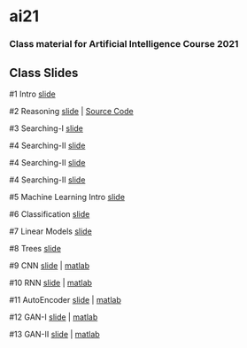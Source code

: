 # ai21

### Class material for Artificial Intelligence Course 2021

## Class Slides
#1 Intro [slide](https://info-ruc.github.io/ai21/intro.pdf) 

#2 Reasoning [slide](https://info-ruc.github.io/ai21/reasoning.pdf) 
| [Source Code](https://info-ruc.github.io/ai21/reason.pl)

#3 Searching-I [slide](https://info-ruc.github.io/ai21/search-I.pdf) 

#4 Searching-II [slide](https://info-ruc.github.io/ai21/search-II.pdf) 

#4 Searching-II [slide](https://info-ruc.github.io/ai21/search-II.pdf) 

#4 Searching-II [slide](https://info-ruc.github.io/ai21/search-II.pdf) 

#5 Machine Learning Intro [slide](https://info-ruc.github.io/ai21/mlintro.pdf) 

#6 Classification [slide](https://info-ruc.github.io/ai21/classification.pdf) 

#7 Linear Models [slide](https://info-ruc.github.io/ai21/lines.pdf) 

#8 Trees [slide](https://info-ruc.github.io/ai21/trees21.pdf) 

#9 CNN [slide](https://info-ruc.github.io/ai21/cnn.pdf) 
| [matlab](https://info-ruc.github.io/ai21/matlab-dl.pdf)

#10 RNN [slide](https://info-ruc.github.io/ai21/rnn.pdf) 
| [matlab](https://ww2.mathworks.cn/help/deeplearning/ug/long-short-term-memory-networks.html)

#11 AutoEncoder [slide](https://info-ruc.github.io/ai21/ae.pdf) 
| [matlab](https://ww2.mathworks.cn/help/deeplearning/ug/generate-text-using-autoencoders.html)

#12 GAN-I [slide](https://info-ruc.github.io/ai21/dl-gan.pdf) 
| [matlab](https://www.mathworks.com/help/deeplearning/ug/train-generative-adversarial-network.html)

#13 GAN-II [slide](https://info-ruc.github.io/ai21/dl-gan2.pdf) 
| [matlab](https://www.mathworks.com/help/deeplearning/ug/trainwasserstein-gan-with-gradient-penalty-wgan-gp.html)
